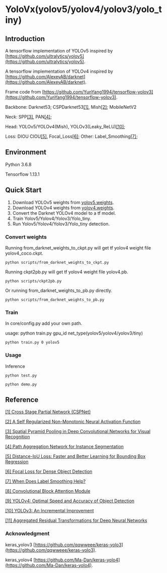 # YoloVx(yolov5/yolov4/yolov3/yolo_tiny)

## Introduction
A tensorflow implementation of YOLOv5 inspired by [https://github.com/ultralytics/yolov5](https://github.com/ultralytics/yolov5).

A tensorflow implementation of YOLOv4 inspired by [https://github.com/AlexeyAB/darknet](https://github.com/AlexeyAB/darknet).

Frame code from [https://github.com/YunYang1994/tensorflow-yolov3](https://github.com/YunYang1994/tensorflow-yolov3).

Backbone: Darknet53; CSPDarknet53[[1]](https://arxiv.org/pdf/1911.11929.pdf), Mish[[2]](https://arxiv.org/abs/1908.08681); MobileNetV2

Neck: SPP[[3]](https://arxiv.org/abs/1406.4729), PAN[[4]](https://arxiv.org/abs/1803.01534); 

Head: YOLOv5/YOLOv4(Mish), YOLOv3(Leaky_ReLU)[[10]](https://arxiv.org/abs/1804.02767); 

Loss: DIOU CIOU[[5]](https://arxiv.org/pdf/1911.08287v1.pdf), Focal_Loss[[6]](https://arxiv.org/abs/1708.02002);  Other: Label_Smoothing[[7]](https://arxiv.org/pdf/1906.02629.pdf);

## Environment

Python 3.6.8

Tensorflow 1.13.1

## Quick Start

1. Download YOLOv5 weights from [yolov5.weights](https://drive.google.com/open?id=1Drs_Aiu7xx6S-ix95f9kNsA6ueKRpN2J).
2. Download YOLOv4 weights from [yolov4.weights](https://drive.google.com/open?id=1cewMfusmPjYWbrnuJRuKhPMwRe_b9PaT).
2. Convert the Darknet YOLOv4 model to a tf model.
3. Train Yolov5/Yolov4/Yolov3/Yolo_tiny.
3. Run Yolov5/Yolov4/Yolov3/Yolo_tiny detection.

### Convert weights

Running from_darknet_weights_to_ckpt.py will get tf yolov4 weight file yolov4_coco.ckpt.

```
python scripts/from_darknet_weights_to_ckpt.py
```

Running ckpt2pb.py will get tf yolov4 weight file yolov4.pb.

```
python scripts/ckpt2pb.py
```

Or running from_darknet_weights_to_pb.py directly.

```
python scripts/from_darknet_weights_to_pb.py
```

### Train

In core/config.py add your own path.

usage: python train.py gpu_id net_type(yolov5/yolov4/yolov3/tiny)

```
python train.py 0 yolov5
```

### Usage

Inference

```
python test.py
```

```
python demo.py
```

## Reference

[[1] Cross Stage Partial Network (CSPNet)](https://arxiv.org/pdf/1911.11929.pdf)

[[2] A Self Regularized Non-Monotonic Neural Activation Function](https://arxiv.org/abs/1908.08681)

[[3] Spatial Pyramid Pooling in Deep Convolutional Networks for Visual Recognition](https://arxiv.org/abs/1406.4729)

[[4] Path Aggregation Network for Instance Segmentation](https://arxiv.org/abs/1803.01534)

[[5] Distance-IoU Loss: Faster and Better Learning for Bounding Box Regression](https://arxiv.org/pdf/1911.08287v1.pdf)

[[6] Focal Loss for Dense Object Detection](https://arxiv.org/abs/1708.02002)

[[7] When Does Label Smoothing Help?](https://arxiv.org/pdf/1906.02629.pdf)

[[8] Convolutional Block Attention Module](https://arxiv.org/abs/1807.06521)

[[9] YOLOv4: Optimal Speed and Accuracy of Object Detection](https://arxiv.org/abs/2004.10934)

[[10] YOLOv3: An Incremental Improvement](https://arxiv.org/abs/1804.02767)

[[11] Aggregated Residual Transformations for Deep Neural Networks](https://arxiv.org/abs/1611.05431)

### Acknowledgment

keras_yolov3 [https://github.com/qqwweee/keras-yolo3](https://github.com/qqwweee/keras-yolo3).

keras_yolov4 [https://github.com/Ma-Dan/keras-yolo4](https://github.com/Ma-Dan/keras-yolo4).


